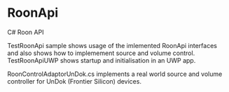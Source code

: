# RoonApi
C# Roon API

TestRoonApi sample shows usage of the imlemented RoonApi interfaces and also shows how to implemement source and volume control.
TestRoonApiUWP shows startup and initialisation in an UWP app. 

RoonControlAdaptorUnDok.cs implements a real world source and volume controller for UnDok (Frontier Silicon) devices.   


